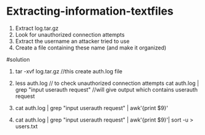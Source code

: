 # Extracting-information-textfiles

1. Extract log.tar.gz
2. Look for unauthorized connection attempts
3. Extract the username an attacker tried to use 
4. Create a file containing these name (and make it organized)

#solution

1. tar -xvf log.tar.gz           //this create auth.log file
2. less auth.log // to check unauthorized connection attempts                                                                                                                                                                                                                                                                                              cat auth.log | grep "input userauth request" //will give output which contains userauth request
   
3. cat auth.log | grep "input userauth request" | awk'{print $9}'
4. cat auth.log | grep "input userauth request" | awk'{print $9}'| sort -u > users.txt
